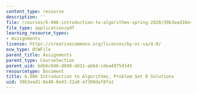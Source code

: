 ```yaml
---
content_type: resource
description: ''
file: /courses/6-006-introduction-to-algorithms-spring-2020/39b3ead18e480e4322a8a7308daf8fa1_MIT6_006S20_ps8_solutions.pdf
file_type: application/pdf
learning_resource_types:
- Assignments
license: https://creativecommons.org/licenses/by-nc-sa/4.0/
ocw_type: OCWFile
parent_title: Assignments
parent_type: CourseSection
parent_uid: bdb6c046-d849-dd11-ab64-cdea4975d145
resourcetype: Document
title: 6.006 Introduction to Algorithms, Problem Set 8 Solutions
uid: 39b3ead1-8e48-0e43-22a8-a7308daf8fa1
---
```

